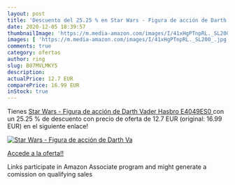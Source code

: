 ```yaml
---
layout: post
title: 'Descuento del 25.25 % en Star Wars - Figura de acción de Darth Va'
date: 2020-12-05 18:39:57
thumbnailImage: 'https://m.media-amazon.com/images/I/41xHgPTnpRL._SL200_.jpg'
images: [ 'https://m.media-amazon.com/images/I/41xHgPTnpRL._SL200_.jpg' ]
comments: true
category: ofertas
author: ring
slug: B07MVLMKY5
description:
actualPrice: 12.7 EUR
comparePrice: 16.99 EUR
inStock: true
---
```


Tienes [Star Wars - Figura de acción de Darth Vader  Hasbro E4049ES0 ](https://www.amazon.es/dp/B07MVLMKY5/?tag=tolees-21) con un 25.25 % de descuento con precio de oferta de 12.7 EUR (original: 16.99 EUR) en el siguiente enlace!

[![Star Wars - Figura de acción de Darth Va](https://m.media-amazon.com/images/I/41xHgPTnpRL._SL200_.jpg)](https://www.amazon.es/dp/B07MVLMKY5/?tag=tolees-21)

[Accede a la oferta!!](https://www.amazon.es/dp/B07MVLMKY5/?tag=tolees-21)

Links participate in Amazon Associate program and might generate a comission on qualifying sales


